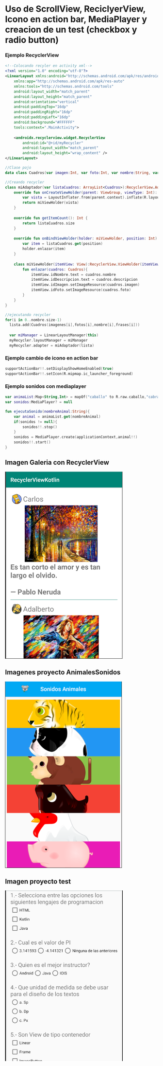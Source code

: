 # Uso de ScrollView, ReciclyerView, Icono en action bar, MediaPlayer y creacion de un test (checkbox y radio button)

### Ejemplo RecyclerView

```xml
<!--Colocando recyler en activity xml-->
<?xml version="1.0" encoding="utf-8"?>
<LinearLayout xmlns:android="http://schemas.android.com/apk/res/android"
    xmlns:app="http://schemas.android.com/apk/res-auto"
    xmlns:tools="http://schemas.android.com/tools"
    android:layout_width="match_parent"
    android:layout_height="match_parent"
    android:orientation="vertical"
    android:paddingTop="16dp"
    android:paddingRight="16dp"
    android:paddingLeft="16dp"
    android:background="#FFFFFF"
    tools:context=".MainActivity">

    <androidx.recyclerview.widget.RecyclerView
        android:id="@+id/myRecycler"
        android:layout_width="match_parent"
        android:layout_height="wrap_content" />
</LinearLayout>
```

```kotlin
//Clase pojo
data class Cuadros(var imagen:Int, var foto:Int, var nombre:String, var descripcion:String)
```

```kotlin
//Creando recycler
class miAdaptador(var listaCuadros: ArrayList<Cuadros>):RecyclerView.Adapter<miAdaptador.miViewHolder>(){
    override fun onCreateViewHolder(parent: ViewGroup, viewType: Int): miViewHolder {
        var vista = LayoutInflater.from(parent.context).inflate(R.layout.item_list,parent,false)
        return miViewHolder(vista)
    }

    override fun getItemCount(): Int {
        return listaCuadros.size
    }

    override fun onBindViewHolder(holder: miViewHolder, position: Int) {
        var item = listaCuadros.get(position)
        holder.enlazar(item)
    }

    class miViewHolder(itemView: View):RecyclerView.ViewHolder(itemView) {
        fun enlazar(cuadros: Cuadros){
            itemView.idNombre.text = cuadros.nombre
            itemView.idDescripcion.text = cuadros.descripcion
            itemView.idImagen.setImageResource(cuadros.imagen)
            itemView.idFoto.setImageResource(cuadros.foto)
        }
    }
}
```

```kotlin
//ejecutando recycler
for(i in 0..nombre.size-1)
  lista.add(Cuadros(imagenes[i],fotos[i],nombre[i],frases[i]))

  var miManager = LinearLayoutManager(this)
  myRecycler.layoutManager = miManager
  myRecycler.adapter = miAdaptador(lista)
```

### Ejemplo cambio de icono en action bar
```kotlin
supportActionBar!!.setDisplayShowHomeEnabled(true)
supportActionBar!!.setIcon(R.mipmap.ic_launcher_foreground)
```

### Ejemplo sonidos con mediaplayer
```kotlin
var animaList:Map<String,Int> = mapOf("caballo" to R.raw.caballo,"cabra" to R.raw.cabra,"cerdo" to R.raw.cerdo,"gallo" to R.raw.gallo,"mono" to R.raw.mono,"perro" to R.raw.perro, "serpiente" to R.raw.serpiente,"tigre" to R.raw.tigre)
var sonidos:MediaPlayer? = null
```
```kotlin
fun ejecutaSonido(nombreAnimal:String){
    var animal = animaList.get(nombreAnimal)
    if(sonidos != null){
        sonidos!!.stop()
    }
    sonidos = MediaPlayer.create(applicationContext,animal!!)
    sonidos!!.start()
}
```

## Imagen Galeria con RecyclerView
![recycler](imagenes/recycler.png)

## Imagenes proyecto AnimalesSonidos
![animales](imagenes/animales.png)

## Imagen proyecto test
![test](imagenes/test.png)

